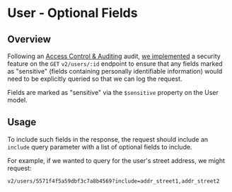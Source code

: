 # User - Optional Fields

## Overview

Following an [Access Control & Auditing](https://docs.google.com/document/d/1OclKWYEtjo0LTI9DzKaVG1dEBY6kfAEEgYZVRzSlD7s/edit) audit, [we implemented](https://github.com/DoSomething/northstar/pull/907) a security feature on the `GET` `v2/users/:id` endpoint to ensure that any fields marked as "sensitive" (fields containing personally identifiable information) would need to be explicitly queried so that we can log the request.

Fields are marked as "sensitive" via the `$sensitive` property on the User model.

## Usage

To include such fields in the response, the request should include an `include` query parameter with a list of optional fields to include.

For example, if we wanted to query for the user's street address, we might request:

`v2/users/5571f4f5a59dbf3c7a8b4569?include=addr_street1,addr_street2`
